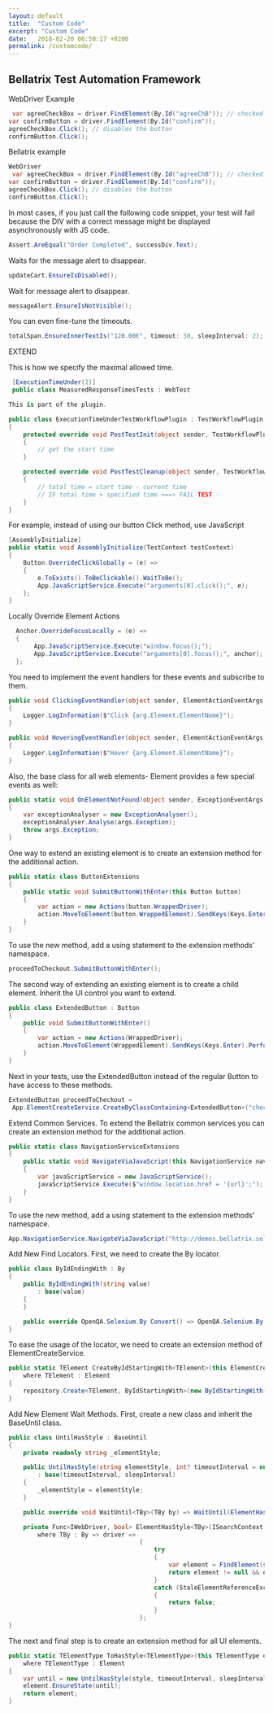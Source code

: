 ```yaml
---
layout: default
title:  "Custom Code"
excerpt: "Custom Code"
date:   2018-02-20 06:50:17 +0200
permalink: /customcode/
---
```

Bellatrix Test Automation Framework 
---------------------------------------------------------
WebDriver Example 
```csharp
 var agreeCheckBox = driver.FindElement(By.Id("agreeChB")); // checked by default
var confirmButton = driver.FindElement(By.Id("confirm"));
agreeCheckBox.Click(); // disables the button
confirmButton.Click();
```


Bellatrix example 
```csharp
WebDriver
 var agreeCheckBox = driver.FindElement(By.Id("agreeChB")); // checked by default
var confirmButton = driver.FindElement(By.Id("confirm"));
agreeCheckBox.Click(); // disables the button
confirmButton.Click();
```


In most cases, if you just call the following code snippet, your test will fail because the DIV with a correct message might be displayed asynchronously with JS code.
```csharp
Assert.AreEqual("Order Completed", successDiv.Text);
```

Waits for the message alert to disappear.
```csharp
updateCart.EnsureIsDisabled();
```

Wait for message alert to disappear.
```csharp
messageAlert.EnsureIsNotVisible();
```

You can even fine-tune the timeouts.
```csharp
totalSpan.EnsureInnerTextIs("120.00€", timeout: 30, sleepInterval: 2);
```

EXTEND

This is how we specify the maximal allowed time.
```csharp
 [ExecutionTimeUnder(2)]
 public class MeasuredResponseTimesTests : WebTest

This is part of the plugin.

public class ExecutionTimeUnderTestWorkflowPlugin : TestWorkflowPlugin
{
    protected override void PostTestInit(object sender, TestWorkflowPluginEventArgs e)
    {
        // get the start time
    }

    protected override void PostTestCleanup(object sender, TestWorkflowPluginEventArgs e)
    {
        // total time = start time - current time
        // IF total time > specified time ===> FAIL TEST
    }
}
```


For example, instead of using our button Click method, use JavaScript
```csharp
[AssemblyInitialize]
public static void AssemblyInitialize(TestContext testContext)
{
    Button.OverrideClickGlobally = (e) =>
    {
        e.ToExists().ToBeClickable().WaitToBe();
        App.JavaScriptService.Execute("arguments[0].click();", e);
    };
}
```


Locally Override Element Actions
```csharp
  Anchor.OverrideFocusLocally = (e) =>
  {
       App.JavaScriptService.Execute("window.focus();");
       App.JavaScriptService.Execute("arguments[0].focus();", anchor);
  };
```

You need to implement the event handlers for these events and subscribe to them.
```csharp
public void ClickingEventHandler(object sender, ElementActionEventArgs arg)
{
    Logger.LogInformation($"Click {arg.Element.ElementName}");
}

public void HoveringEventHandler(object sender, ElementActionEventArgs arg)
{
    Logger.LogInformation($"Hover {arg.Element.ElementName}");
}

```


Also, the base class for all web elements- Element provides a few special events as well:
```csharp
public static void OnElementNotFound(object sender, ExceptionEventArgs args)
{
    var exceptionAnalyser = new ExceptionAnalyser();
    exceptionAnalyser.Analyse(args.Exception);
    throw args.Exception;
}

```


One way to extend an existing element is to create an extension method for the additional action.
```csharp
public static class ButtonExtensions
{
    public static void SubmitButtonWithEnter(this Button button)
    {
        var action = new Actions(button.WrappedDriver);
        action.MoveToElement(button.WrappedElement).SendKeys(Keys.Enter).Perform();
    }
}
```

To use the new method, add a using statement to the extension methods’ namespace.
```csharp
proceedToCheckout.SubmitButtonWithEnter();
```


The second way of extending an existing element is to create a child element. Inherit the UI control you want to extend. 
```csharp
public class ExtendedButton : Button
{
    public void SubmitButtonWithEnter()
    {
        var action = new Actions(WrappedDriver);
        action.MoveToElement(WrappedElement).SendKeys(Keys.Enter).Perform();
    }
}
```

Next in your tests, use the ExtendedButton instead of the regular Button to have access to these methods. 
```csharp
ExtendedButton proceedToCheckout = 
 App.ElementCreateService.CreateByClassContaining<ExtendedButton>("checkout-button button alt wc-forward");
```

Extend Common Services.
To extend the Bellatrix common services you can create an extension method for the additional action.
```csharp
public static class NavigationServiceExtensions
{
    public static void NavigateViaJavaScript(this NavigationService navigationService, string url)
    {
        var javaScriptService = new JavaScriptService();
        javaScriptService.Execute($"window.location.href = '{url}';");
    }
}
```
To use the new method, add a using statement to the extension methods’ namespace.
```csharp
App.NavigationService.NavigateViaJavaScript("http://demos.bellatrix.solutions/");
```


Add New Find Locators.
First, we need to create the By locator.
```csharp
public class ByIdEndingWith : By
{
    public ByIdEndingWith(string value)
        : base(value)
    {
    }

    public override OpenQA.Selenium.By Convert() => OpenQA.Selenium.By.CssSelector($"[id^='{Value}']");
}
```

To ease the usage of the locator, we need to create an extension method of ElementCreateService.
```csharp
public static TElement CreateByIdStartingWith<TElement>(this ElementCreateService repository, string idStarting)
    where TElement : Element
{
    repository.Create<TElement, ByIdStartingWith>(new ByIdStartingWith(idStarting));
}
```


Add New Element Wait Methods.
First, create a new class and inherit the BaseUntil class.
```csharp
public class UntilHasStyle : BaseUntil
{
    private readonly string _elementStyle;

    public UntilHasStyle(string elementStyle, int? timeoutInterval = null, int? sleepInterval = null)
        : base(timeoutInterval, sleepInterval)
    {
        _elementStyle = elementStyle;
    }

    public override void WaitUntil<TBy>(TBy by) => WaitUntil(ElementHasStyle(WrappedWebDriver, by), TimeoutInterval, SleepInterval);

    private Func<IWebDriver, bool> ElementHasStyle<TBy>(ISearchContext searchContext, TBy by)
        where TBy : By => driver =>
                                    {
                                        try
                                        {
                                            var element = FindElement(searchContext, by);
                                            return element != null && element.GetAttribute("style").Equals(_elementStyle);
                                        }
                                        catch (StaleElementReferenceException)
                                        {
                                            return false;
                                        }
                                    };
}

```

The next and final step is to create an extension method for all UI elements.
```csharp
public static TElementType ToHasStyle<TElementType>(this TElementType element, string style, int? timeoutInterval = null, int? sleepInterval = null)
    where TElementType : Element
{
    var until = new UntilHasStyle(style, timeoutInterval, sleepInterval);
    element.EnsureState(until);
    return element;
}
```
